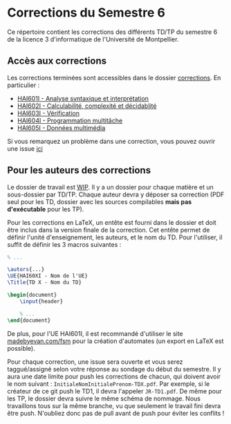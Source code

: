 # Corrections du Semestre 6
Ce répertoire contient les corrections des différents TD/TP du semestre 6 de la licence 3 d'informatique de l'Université de Montpellier.
## Accès aux corrections
Les corrections terminées sont accessibles dans le dossier [corrections](corrections/). En particulier :
* [HAI601I - Analyse syntaxique et interprétation](corrections/HAI601I)
* [HAI602I - Calculabilité, complexité et décidablité](corrections/HAI602I)
* [HAI603I - Vérification](corrections/HAI603I)
* [HAI604I - Programmation multitâche](corrections/HAI604I)
* [HAI605I - Données multimédia](corrections/HAI605I)

Si vous remarquez un problème dans une correction, vous pouvez ouvrir une issue [ici](issues/)

## Pour les auteurs des corrections

Le dossier de travail est [WIP](WIP/). Il y a un dossier pour chaque matière et un sous-dossier par TD/TP. Chaque auteur devra y déposer sa correction (PDF seul pour les TD, dossier avec les sources compilables **mais pas d'exécutable** pour les TP).

Pour les corrections en LaTeX, un entête est fourni dans le dossier et doit être inclus dans la version finale de la correction. Cet entête permet de définir l'unité d'enseignement, les auteurs, et le nom du TD. Pour l'utiliser, il suffit de définir les 3 macros suivantes :
```tex
% ...

\autors{...}
\UE{HAI60XI - Nom de l'UE}
\Title{TD X - Nom du TD}

\begin{document}
    \input{header}

    % ...
\end{document}
```

De plus, pour l'UE HAI601I, il est recommandé d'utiliser le site [madebyevan.com/fsm](https://madebyevan.com/fsm/) pour la création d'automates (un export en LaTeX est possible).

Pour chaque correction, une issue sera ouverte et vous serez taggué/assigné selon votre réponse au sondage du début du semestre. Il y aura une date limite pour push les corrections de chacun, qui doivent avoir le nom suivant : `InitialeNomInitialePrenom-TDX.pdf`. Par exemple, si le créateur de ce git push le TD1, il devra l'appeler `JR-TD1.pdf`. De même pour les TP, le dossier devra suivre le même schéma de nommage. Nous travaillons tous sur la même branche, vu que seulement le travail fini devra être push. N'oubliez donc pas de pull avant de push pour éviter les conflits !